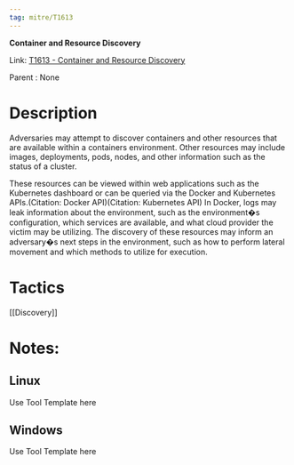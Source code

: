 ```yaml
---
tag: mitre/T1613
---
```


**Container and Resource Discovery**

Link: [T1613 - Container and Resource Discovery](https://attack.mitre.org/techniques/T1613)

Parent : None


# Description

Adversaries may attempt to discover containers and other resources that are available within a containers environment. Other resources may include images, deployments, pods, nodes, and other information such as the status of a cluster.

These resources can be viewed within web applications such as the Kubernetes dashboard or can be queried via the Docker and Kubernetes APIs.(Citation: Docker API)(Citation: Kubernetes API) In Docker, logs may leak information about the environment, such as the environment�s configuration, which services are available, and what cloud provider the victim may be utilizing. The discovery of these resources may inform an adversary�s next steps in the environment, such as how to perform lateral movement and which methods to utilize for execution. 

# Tactics


[[Discovery]]


# Notes:

## Linux

Use Tool Template here

## Windows

Use Tool Template here